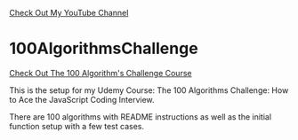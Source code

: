 <a href='https://www.YouTube.com/CodingTutorials360'>Check Out My YouTube Channel </a>

# 100AlgorithmsChallenge

<a href='https://www.udemy.com/course/100-algorithms-challenge'>Check Out The 100 Algorithm's Challenge Course</a>

<p>This is the setup for my Udemy Course: The 100 Algorithms Challenge: How to Ace the JavaScript Coding Interview.</p>
<p>There are 100 algorithms with README instructions as well as the initial function setup with a few test cases.</p>
